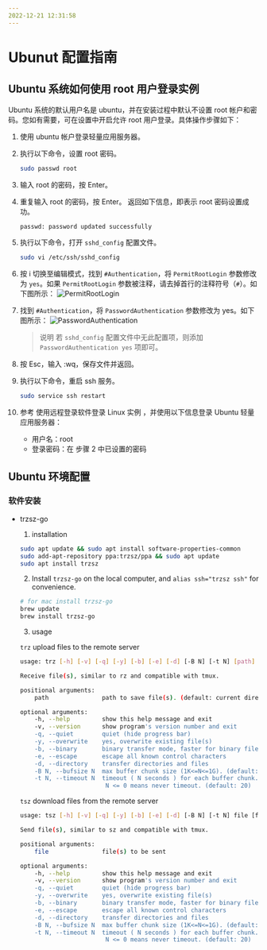 ```yaml
---
2022-12-21 12:31:58
---
```


# Ubunut 配置指南

## Ubuntu 系统如何使用 root 用户登录实例

Ubuntu 系统的默认用户名是 ubuntu，并在安装过程中默认不设置 root 帐户和密码。您如有需要，可在设置中开启允许 root 用户登录。具体操作步骤如下：

1.  使用 ubuntu 帐户登录轻量应用服务器。

2.  执行以下命令，设置 root 密码。

    ```bash
    sudo passwd root
    ```

3.  输入 root 的密码，按 Enter。

4.  重复输入 root 的密码，按 Enter。
    返回如下信息，即表示 root 密码设置成功。

    ```bash
    passwd: password updated successfully
    ```

5.  执行以下命令，打开 `sshd_config` 配置文件。

    ```bash
    sudo vi /etc/ssh/sshd_config
    ```

6.  按 i 切换至编辑模式，找到 `#Authentication`，将 `PermitRootLogin` 参数修改为 `yes`。如果 `PermitRootLogin` 参数被注释，请去掉首行的注释符号（`#`）。如下图所示：
    ![PermitRootLogin](https://alphapenng-1305651397.cos.ap-shanghai.myqcloud.com/uPic/20221221123754_qOYn6U.jpg)

7.  找到 `#Authentication`，将 `PasswordAuthentication` 参数修改为 yes。如下图所示：
    ![PasswordAuthentication](https://alphapenng-1305651397.cos.ap-shanghai.myqcloud.com/uPic/20221221124207_SxqgHR.jpg)

    > 说明
    > 若 `sshd_config` 配置文件中无此配置项，则添加 `PasswordAuthentication yes` 项即可。

8.  按 Esc，输入 :wq，保存文件并返回。

9.  执行以下命令，重启 ssh 服务。

    ```bash
    sudo service ssh restart
    ```

10. 参考 使用远程登录软件登录 Linux 实例 ，并使用以下信息登录 Ubuntu 轻量应用服务器：
    -   用户名：root
    -   登录密码：在 步骤 2 中已设置的密码

## Ubuntu 环境配置

### 软件安装

-   trzsz-go

    1. installation

    ```bash
    sudo apt update && sudo apt install software-properties-common
    sudo add-apt-repository ppa:trzsz/ppa && sudo apt update
    sudo apt install trzsz
    ```

    2. Install `trzsz-go` on the local computer, and `alias ssh="trzsz ssh"` for convenience.

    ```bash
    # for mac install trzsz-go
    brew update
    brew install trzsz-go
    ```

    3. usage

    `trz` upload files to the remote server

    ```bash
    usage: trz [-h] [-v] [-q] [-y] [-b] [-e] [-d] [-B N] [-t N] [path]

    Receive file(s), similar to rz and compatible with tmux.

    positional arguments:
        path               path to save file(s). (default: current directory)

    optional arguments:
        -h, --help         show this help message and exit
        -v, --version      show program's version number and exit
        -q, --quiet        quiet (hide progress bar)
        -y, --overwrite    yes, overwrite existing file(s)
        -b, --binary       binary transfer mode, faster for binary files
        -e, --escape       escape all known control characters
        -d, --directory    transfer directories and files
        -B N, --bufsize N  max buffer chunk size (1K<=N<=1G). (default: 10M)
        -t N, --timeout N  timeout ( N seconds ) for each buffer chunk.
                            N <= 0 means never timeout. (default: 20)
    ```

    `tsz` download files from the remote server

    ```bash
    usage: tsz [-h] [-v] [-q] [-y] [-b] [-e] [-d] [-B N] [-t N] file [file ...]

    Send file(s), similar to sz and compatible with tmux.

    positional arguments:
        file               file(s) to be sent

    optional arguments:
        -h, --help         show this help message and exit
        -v, --version      show program's version number and exit
        -q, --quiet        quiet (hide progress bar)
        -y, --overwrite    yes, overwrite existing file(s)
        -b, --binary       binary transfer mode, faster for binary files
        -e, --escape       escape all known control characters
        -d, --directory    transfer directories and files
        -B N, --bufsize N  max buffer chunk size (1K<=N<=1G). (default: 10M)
        -t N, --timeout N  timeout ( N seconds ) for each buffer chunk.
                            N <= 0 means never timeout. (default: 20)
    ```
